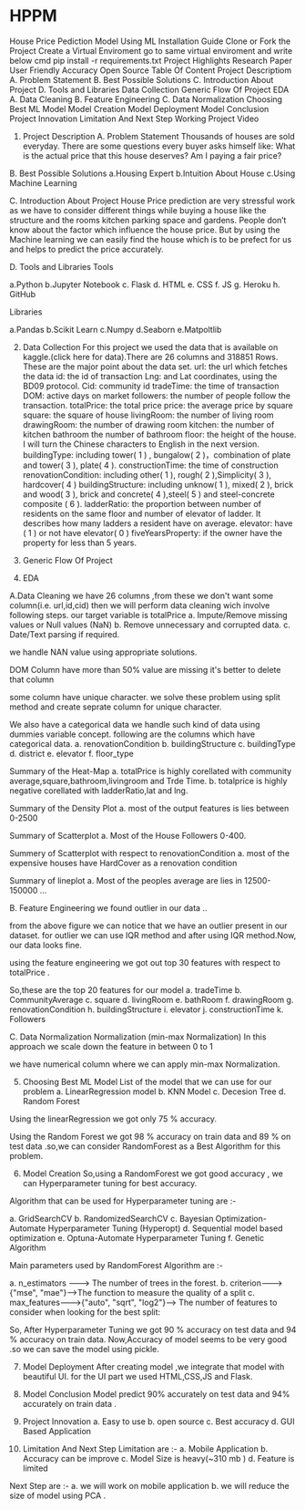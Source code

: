 # HPPM
House Price Pediction Model Using ML
Installation Guide
Clone or Fork the Project
Create a Virtual Enviroment
go to same virtual enviroment and write below cmd
pip install -r requirements.txt
Project Highlights
Research Paper
User Friendly
Accuracy
Open Source
Table Of Content
Project Descriptiom
A. Problem Statement
B. Best Possible Solutions
C. Introduction About Project
D. Tools and Libraries
Data Collection
Generic Flow Of Project
EDA
A. Data Cleaning
B. Feature Engineering
C. Data Normalization
Choosing Best ML Model
Model Creation
Model Deployment
Model Conclusion
Project Innovation
Limitation And Next Step
Working Project Video
1. Project Description
A. Problem Statement
Thousands of houses are sold everyday. There are some questions every buyer asks himself like: What is the actual price that this house deserves? Am I paying a fair price?

B. Best Possible Solutions
a.Housing Expert
b.Intuition About House
c.Using Machine Learning

C. Introduction About Project
House Price prediction are very stressful work as we have to consider different things while buying a house like the structure and the rooms kitchen parking space and gardens. People don’t know about the factor which influence the house price. But by using the Machine learning we can easily find the house which is to be prefect for us and helps to predict the price accurately.

D. Tools and Libraries
Tools

a.Python
b.Jupyter Notebook
c. Flask
d. HTML
e. CSS
f. JS
g. Heroku
h. GitHub

Libraries

a.Pandas
b.Scikit Learn
c.Numpy
d.Seaborn
e.Matpoltlib

2. Data Collection
For this project we used the data that is available on kaggle.(click here for data).There are 26 columns and 318851 Rows. These are the major point about the data set.
url: the url which fetches the data
id: the id of transaction
Lng: and Lat coordinates, using the BD09 protocol.
Cid: community id
tradeTime: the time of transaction
DOM: active days on market
followers: the number of people follow the transaction.
totalPrice: the total price
price: the average price by square
square: the square of house
livingRoom: the number of living room
drawingRoom: the number of drawing room
kitchen: the number of kitchen
bathroom the number of bathroom
floor: the height of the house. I will turn the Chinese characters to English in the next version.
buildingType: including tower( 1 ) , bungalow( 2 )，combination of plate and tower( 3 ), plate( 4 ).
constructionTime: the time of construction
renovationCondition: including other( 1 ), rough( 2 ),Simplicity( 3 ), hardcover( 4 )
buildingStructure: including unknow( 1 ), mixed( 2 ), brick and wood( 3 ), brick and concrete( 4 ),steel( 5 ) and steel-concrete composite ( 6 ).
ladderRatio: the proportion between number of residents on the same floor and number of elevator of ladder. It describes how many ladders a resident have on average.
elevator: have ( 1 ) or not have elevator( 0 )
fiveYearsProperty: if the owner have the property for less than 5 years.

3. Generic Flow Of Project


4. EDA


A.Data Cleaning
we have 26 columns ,from these we don't want some column(i.e. url,id,cid) then we will perform data cleaning wich involve following steps. our target variable is totalPrice
a. Impute/Remove missing values or Null values (NaN)
b. Remove unnecessary and corrupted data.
c. Date/Text parsing if required.


we handle NAN value using appropriate solutions.


DOM Column have more than 50% value are missing it's better to delete that column


some column have unique character. we solve these problem using split method and create seprate column for unique character.

We also have a categorical data we handle such kind of data using dummies variable concept. following are the columns which have categorical data.
a. renovationCondition
b. buildingStructure
c. buildingType
d. district
e. elevator
f. floor_type


Summary of the Heat-Map
a. totalPrice is highly corellated with community average,square,bathroom,livingroom and Trde Time.
b. totalprice is highly negative corellated with ladderRatio,lat and lng.


Summary of the Density Plot
a. most of the output features is lies between 0-2500


Summary of Scatterplot
a. Most of the House Followers 0-400.


Summery of Scatterplot with respect to renovationCondition
a. most of the expensive houses have HardCover as a renovation condition


Summary of lineplot
a. Most of the peoples average are lies in 12500-150000 ...

B. Feature Engineering
we found outlier in our data ..


from the above figure we can notice that we have an outlier present in our dataset.
for outlier we can use IQR method and after using IQR method.Now, our data looks fine. 

using the feature engineering we got out top 30 features with respect to totalPrice . 

So,these are the top 20 features for our model
a. tradeTime
b. CommunityAverage
c. square
d. livingRoom
e. bathRoom
f. drawingRoom
g. renovationCondition
h. buildingStructure
i. elevator
j. constructionTime
k. Followers

C. Data Normalization
Normalization (min-max Normalization)
In this approach we scale down the feature in between 0 to 1

we have numerical column where we can apply min-max Normalization.


5. Choosing Best ML Model
List of the model that we can use for our problem
a. LinearRegression model
b. KNN Model
c. Decesion Tree
d. Random Forest


Using the linearRegression we got only 75 % accuracy.


Using the Random Forest we got 98 % accuracy on train data and 89 % on test data .so,we can consider RandomForest as a Best Algorithm for this problem.

6. Model Creation
So,using a RandomForest we got good accuracy , we can Hyperparameter tuning for best accuracy.

Algorithm that can be used for Hyperparameter tuning are :-

a. GridSearchCV
b. RandomizedSearchCV
c. Bayesian Optimization-Automate Hyperparameter Tuning (Hyperopt)
d. Sequential model based optimization
e. Optuna-Automate Hyperparameter Tuning
f. Genetic Algorithm

Main parameters used by RandomForest Algorithm are :-

a. n_estimators ---> The number of trees in the forest.
b. criterion--->{"mse", "mae"}-->The function to measure the quality of a split
c. max_features--->{"auto", "sqrt", "log2"}--> The number of features to consider when looking for the best split:

So, After Hyperparameter Tuning we got 90 % accuracy on test data and 94 % accuracy on train data. 
Now,Accuracy of model seems to be very good .so we can save the model using pickle.

7. Model Deployment
After creating model ,we integrate that model with beautiful UI. for the UI part we used HTML,CSS,JS and Flask. 

8. Model Conclusion
Model predict 90% accurately on test data and 94% accurately on train data .

9. Project Innovation
a. Easy to use
b. open source
c. Best accuracy
d. GUI Based Application

10. Limitation And Next Step
Limitation are :-
a. Mobile Application
b. Accuracy can be improve
c. Model Size is heavy(~310 mb )
d. Feature is limited

Next Step are :-
a. we will work on mobile application
b. we will reduce the size of model using PCA .

